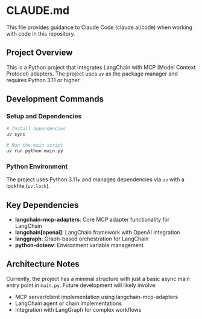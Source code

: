 # CLAUDE.md

This file provides guidance to Claude Code (claude.ai/code) when working with code in this repository.

## Project Overview

This is a Python project that integrates LangChain with MCP (Model Context Protocol) adapters. The project uses `uv` as the package manager and requires Python 3.11 or higher.

## Development Commands

### Setup and Dependencies
```bash
# Install dependencies
uv sync

# Run the main script
uv run python main.py
```

### Python Environment
The project uses Python 3.11+ and manages dependencies via `uv` with a lockfile (`uv.lock`).

## Key Dependencies

- **langchain-mcp-adapters**: Core MCP adapter functionality for LangChain
- **langchain[openai]**: LangChain framework with OpenAI integration
- **langgraph**: Graph-based orchestration for LangChain
- **python-dotenv**: Environment variable management

## Architecture Notes

Currently, the project has a minimal structure with just a basic async main entry point in `main.py`. Future development will likely involve:
- MCP server/client implementation using langchain-mcp-adapters
- LangChain agent or chain implementations
- Integration with LangGraph for complex workflows